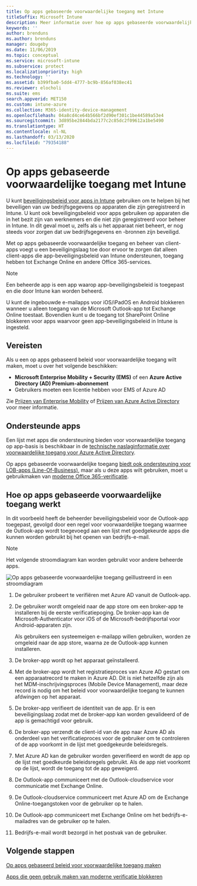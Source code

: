 ```yaml
---
title: Op apps gebaseerde voorwaardelijke toegang met Intune
titleSuffix: Microsoft Intune
description: Meer informatie over hoe op apps gebaseerde voorwaardelijke toegang werkt met Intune.
keywords: ''
author: brenduns
ms.author: brenduns
manager: dougeby
ms.date: 11/06/2019
ms.topic: conceptual
ms.service: microsoft-intune
ms.subservice: protect
ms.localizationpriority: high
ms.technology: ''
ms.assetid: b399fba0-5dd4-4777-bc9b-856af038ec41
ms.reviewer: elocholi
ms.suite: ems
search.appverid: MET150
ms.custom: intune-azure
ms.collection: M365-identity-device-management
ms.openlocfilehash: 04a8cd4ce64b566bf2d90ef301c1be44589a53e4
ms.sourcegitcommit: 3d895be2844bda2177c2c85dc2f09612a1be5490
ms.translationtype: HT
ms.contentlocale: nl-NL
ms.lasthandoff: 03/13/2020
ms.locfileid: "79354188"
---
```

# <a name="app-based-conditional-access-with-intune"></a>Op apps gebaseerde voorwaardelijke toegang met Intune

U kunt [beveiligingsbeleid voor apps in Intune](../apps/app-protection-policy.md) gebruiken om te helpen bij het beveiligen van uw bedrijfsgegevens op apparaten die zijn geregistreerd in Intune. U kunt ook beveiligingsbeleid voor apps gebruiken op apparaten die in het bezit zijn van werknemers en die niet zijn geregistreerd voor beheer in Intune. In dit geval moet u, zelfs als u het apparaat niet beheert, er nog steeds voor zorgen dat uw bedrijfsgegevens en -bronnen zijn beveiligd.

Met op apps gebaseerde voorwaardelijke toegang en beheer van client-apps voegt u een beveiligingslaag toe door ervoor te zorgen dat alleen client-apps die app-beveiligingsbeleid van Intune ondersteunen, toegang hebben tot Exchange Online en andere Office 365-services.

> [!NOTE]
> Een beheerde app is een app waarop app-beveiligingsbeleid is toegepast en die door Intune kan worden beheerd.

U kunt de ingebouwde e-mailapps voor iOS/iPadOS en Android blokkeren wanneer u alleen toegang van de Microsoft Outlook-app tot Exchange Online toestaat. Bovendien kunt u de toegang tot SharePoint Online blokkeren voor apps waarvoor geen app-beveiligingsbeleid in Intune is ingesteld.

## <a name="prerequisites"></a>Vereisten

Als u een op apps gebaseerd beleid voor voorwaardelijke toegang wilt maken, moet u over het volgende beschikken:

- **Microsoft Enterprise Mobility + Security (EMS)** of een **Azure Active Directory (AD) Premium-abonnement**
- Gebruikers moeten een licentie hebben voor EMS of Azure AD

Zie [Prijzen van Enterprise Mobility](https://www.microsoft.com/cloud-platform/enterprise-mobility-pricing) of [Prijzen van Azure Active Directory](https://azure.microsoft.com/pricing/details/active-directory/) voor meer informatie.

## <a name="supported-apps"></a>Ondersteunde apps

Een lijst met apps die ondersteuning bieden voor voorwaardelijke toegang op app-basis is beschikbaar in de [technische naslaginformatie over voorwaardelijke toegang voor Azure Active Directory](https://docs.microsoft.com/azure/active-directory/active-directory-conditional-access-technical-reference).

Op apps gebaseerde voorwaardelijke toegang [biedt ook ondersteuning voor LOB-apps (Line-Of-Business)](app-modern-authentication-block.md), maar als u deze apps wilt gebruiken, moet u gebruikmaken van [moderne Office 365-verificatie](https://support.office.com/article/Using-Office-365-modern-authentication-with-Office-clients-776c0036-66fd-41cb-8928-5495c0f9168a). 

## <a name="how-app-based-conditional-access-works"></a>Hoe op apps gebaseerde voorwaardelijke toegang werkt

In dit voorbeeld heeft de beheerder beveiligingsbeleid voor de Outlook-app toegepast, gevolgd door een regel voor voorwaardelijke toegang waarmee de Outlook-app wordt toegevoegd aan een lijst met goedgekeurde apps die kunnen worden gebruikt bij het openen van bedrijfs-e-mail.

> [!NOTE]
> Het volgende stroomdiagram kan worden gebruikt voor andere beheerde apps.

![Op apps gebaseerde voorwaardelijke toegang geïllustreerd in een stroomdiagram](./media/app-based-conditional-access-intune/ca-intune-common-ways-3.png)

1. De gebruiker probeert te verifiëren met Azure AD vanuit de Outlook-app.

2. De gebruiker wordt omgeleid naar de app store om een broker-app te installeren bij de eerste verificatiepoging. De broker-app kan de Microsoft-Authenticator voor iOS of de Microsoft-bedrijfsportal voor Android-apparaten zijn.

   Als gebruikers een systeemeigen e-mailapp willen gebruiken, worden ze omgeleid naar de app store, waarna ze de Outlook-app kunnen installeren.

3. De broker-app wordt op het apparaat geïnstalleerd.

4. Met de broker-app wordt het registratieproces van Azure AD gestart om een apparaatrecord te maken in Azure AD. Dit is niet hetzelfde zijn als het MDM-inschrijvingsproces (Mobile Device Management), maar deze record is nodig om het beleid voor voorwaardelijke toegang te kunnen afdwingen op het apparaat.

5. De broker-app verifieert de identiteit van de app. Er is een beveiligingslaag zodat met de broker-app kan worden gevalideerd of de app is gemachtigd voor gebruik.

6. De broker-app verzendt de client-id van de app naar Azure AD als onderdeel van het verificatieproces voor de gebruiker om te controleren of de app voorkomt in de lijst met goedgekeurde beleidsregels.

7. Met Azure AD kan de gebruiker worden geverifieerd en wordt de app op de lijst met goedkeurde beleidsregels gebruikt. Als de app niet voorkomt op de lijst, wordt de toegang tot de app geweigerd.

8. De Outlook-app communiceert met de Outlook-cloudservice voor communicatie met Exchange Online.

9. De Outlook-cloudservice communiceert met Azure AD om de Exchange Online-toegangstoken voor de gebruiker op te halen.

10. De Outlook-app communiceert met Exchange Online om het bedrijfs-e-mailadres van de gebruiker op te halen.

11. Bedrijfs-e-mail wordt bezorgd in het postvak van de gebruiker.

## <a name="next-steps"></a>Volgende stappen
[Op apps gebaseerd beleid voor voorwaardelijke toegang maken](app-based-conditional-access-intune-create.md)

[Apps die geen gebruik maken van moderne verificatie blokkeren](app-modern-authentication-block.md)
